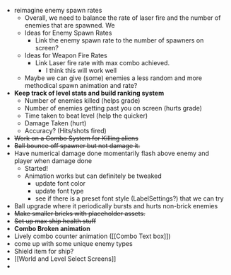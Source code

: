 - reimagine enemy spawn rates
	- Overall, we need to balance the rate of laser fire and the number of enemies that are spawned. We
	- Ideas for Enemy Spawn Rates
		- Link the enemy spawn rate to the number of spawners on screen?
	- Ideas for Weapon Fire Rates
		- Link Laser fire rate with max combo achieved.
			- I think this will work well
	- Maybe we can give (some) enemies a less random and more methodical spawn animation and rate? 
- **Keep track of level stats and build ranking system**
	- Number of enemies killed (helps grade)
	- Number of enemies getting past you on screen (hurts grade)
	- Time taken to beat level (help the quicker)
	- Damage Taken (hurt)
	- Accuracy? (Hits/shots fired)
- ~~Work on a Combo System for Killing aliens~~
- ~~Ball bounce off spawner but not damage it.~~
- Have numerical damage done momentarily flash above enemy and player when damage done
	- Started!
	- Animation works but can definitely be tweaked
		- update font color
		- update font type
		- see if there is a preset font style (LabelSettings?) that we can try
- Ball upgrade where it periodically bursts and hurts non-brick enemies
- ~~Make smaller bricks with placeholder assets.~~
- ~~Set up max ship health stuff~~
- **Combo Broken animation** 
- Lively combo counter animation ([[Combo Text box]])
- come up with some unique enemy types
- Shield item for ship?
- [[World and Level Select Screens]]
- 